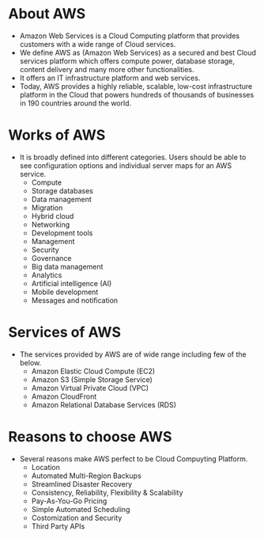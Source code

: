 # About AWS
- Amazon Web Services is a Cloud Computing platform that provides customers with a wide range of Cloud services.
- We define AWS as (Amazon Web Services) as a secured and best Cloud services platform which offers compute power, database storage, content delivery and many more other functionalities.
- It offers an IT infrastructure platform and web services.
- Today, AWS provides a highly reliable, scalable, low-cost infrastructure platform in the Cloud that powers hundreds of thousands of businesses in 190 countries around the world. 

# Works of AWS
- It is broadly defined into different categories. Users should be able to see configuration options and individual server maps for an AWS service.
  - Compute
  - Storage databases
  - Data management
  - Migration
  - Hybrid cloud
  - Networking
  - Development tools
  - Management
  - Security
  - Governance
  - Big data management
  - Analytics
  - Artificial intelligence (AI)
  - Mobile development
  - Messages and notification
  
 # Services of AWS
 - The services provided by AWS are of wide range including few of the below.
    - Amazon Elastic Cloud Compute (EC2)
    - Amazon S3 (Simple Storage Service)
    - Amazon Virtual Private Cloud (VPC)
    - Amazon CloudFront
    - Amazon Relational Database Services (RDS)
    
 # Reasons to choose AWS
 - Several reasons make AWS perfect to be Cloud Compuyting Platform.
    - Location
    - Automated Multi-Region Backups
    - Streamlined Disaster Recovery
    - Consistency, Reliability, Flexibility & Scalability
    - Pay-As-You-Go Pricing    
    - Simple Automated Scheduling
    - Costomization and Security
    - Third Party APIs
